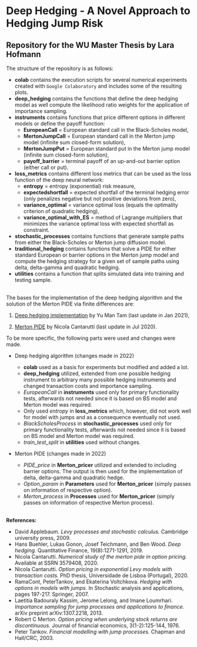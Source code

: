 # Deep Hedging - A Novel Approach to Hedging Jump Risk
## Repository for the WU Master Thesis by Lara Hofmann

The structure of the repository is as follows:

* **colab** contains the execution scripts for several numerical experiments created with `Google Colaboratory` and includes some of the resulting plots.
* **deep_hedging** contains the functions that define the deep hedging model as well compute the likelihood ratio weights for the application of importance sampling.
* **instruments** contains functions that price different options in different models or define the payoff function:
  * **EuropeanCall** = European standard call in the Black-Scholes model,
  * **MertonJumpCall** = European standard call in the Merton jump model (infinite sum closed-form solution),
  * **MertonJumpPut** = European standard put in the Merton jump model (infinite sum closed-form solution),
  * **payoff_barrier** =  terminal payoff of an up-and-out barrier option (either call or put).
* **loss_metrics** contains different loss metrics that can be used as the loss function of the deep neural network: 
  * **entropy** = entropy (exponential) risk measure,
  * **expectedshortfall** = expected shortfall of the terminal hedging error (only penalizes negative but not positive deviations from zero),
  * **variance_optimal** = variance optimal loss (equals the optimality criterion of quadratic hedging),
  * **variance_optimal_with_ES** = method of Lagrange multipliers that minimizes the variance optimal loss with expected shortfall as constraint.
* **stochastic_processes** contains functions that generate sample paths from either the Black-Scholes or Merton jump diffusion model.
* **traditional_hedging** contains functions that solve a PIDE for either standard European or barrier options in the Merton jump model and compute the hedging strategy for a given set of sample paths using delta, delta-gamma and quadratic hedging.
* **utilities** contains a function that splits simulated data into training and testing sample.
<br> <br>


The bases for the implementation of the deep hedging algorithm and the solution of the Merton PIDE via finite differences are:

1) [Deep hedging implementation](https://github.com/YuMan-Tam/deep-hedging) by Yu Man Tam (last update in Jan 2021),

2) [Merton PIDE](https://github.com/cantaro86/Financial-Models-Numerical-Methods/tree/master/functions) by Nicola Cantarutti (last update in Jul 2020).

To be more specific, the following parts were used and changes were made.

* Deep hedging algorithm (changes made in 2022)
  * **colab** used as a basis for experiments but modified and added a lot.
  * **deep_hedging** utilized, extended from one possible hedging instrument to arbitrary many possible hedging instruments and changed transaction costs and importance sampling.
  * *EuropeanCall* in **instruments** used only for primary functionality tests, afterwards not needed since it is based on BS model and Merton model was required.
  * Only used *entropy* in **loss_metrics** which, however, did not work well for model with jumps and as a consequence eventually not used.
  * *BlackScholesProcess* in **stochastic_processes** used only for primary functionality tests, afterwards not needed since it is based on BS model and Merton model was required.
  * *train_test_split* in **utilities** used without changes.
 
 * Merton PIDE (changes made in 2022)
   * *PIDE_price* in **Merton_pricer** utilized and extended to including barrier options. The output is then used for the implementation of delta, delta-gamma and quadratic hedge.
   * *Option_param* in **Parameters** used for **Merton_pricer** (simply passes on information of respective option).
   * *Merton_process* in **Processes** used for **Merton_pricer** (simply passes on information of respective Merton process).
<br> <br>

**References:**

* David Applebaum. *Levy processes and stochastic calculus.* Cambridge university press, 2009.
* Hans Buehler, Lukas Gonon, Josef Teichmann, and Ben Wood. *Deep hedging.* Quantitative Finance, 19(8):1271-1291, 2019.
* Nicola Cantarutti. *Numerical study of the merton pide in option pricing.* Available at SSRN 3579408, 2020.
* Nicola Cantarutti. *Option pricing in exponential Levy models with transaction costs.* PhD thesis, Universidade de Lisboa (Portugal), 2020.
* RamaCont, PeterTankov, and Ekaterina Voltchkova. *Hedging with options in models with jumps.* In Stochastic analysis and applications, pages 197-217. Springer, 2007.
* Laetitia Badouraly Kassim, Jerome Lelong, and Imane Loumrhari. *Importance sampling for jump processes and applications to finance.* arXiv preprint arXiv:1307.2218, 2013.
* Robert C Merton. *Option pricing when underlying stock returns are discontinuous.* Journal of financial economics, 3(1-2):125-144, 1976.
* Peter Tankov. *Financial modelling with jump processes.* Chapman and Hall/CRC, 2003.
